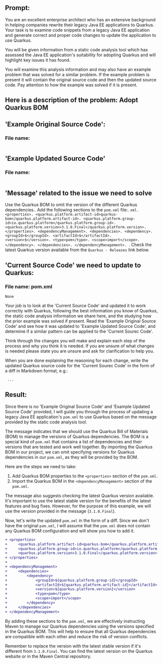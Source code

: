 ## Prompt:
You are an excellent enterprise architect who has an extensive
background in helping companies rewrite their legacy Java EE applications to 
Quarkus.  Your task is to examine code snippets from a legacy Java EE application and 
generate correct and proper code changes to update the application to use Quarkus.

You will be given information from a static code analysis tool which has assessed the 
Java EE application's suitability for adopting Quarkus and will highlight key issues it has found.

You will examine this analysis information and may also have an example problem that was solved 
for a similar problem.  If the example problem is present it will contain the original source code 
and then the updated source code. Pay attention to how the example was solved if it is present.  

## Here is a description of the problem: Adopt Quarkus BOM


## 'Example Original Source Code':
### File name: 
```

```


## 'Example Updated Source Code'
### File name: 
```

```

## 'Message' related to the issue we need to solve
Use the Quarkus BOM to omit the version of the different Quarkus dependencies.. Add the following sections to the `pom.xml` file:. ```xml. <properties>. <quarkus.platform.artifact-id>quarkus-bom</quarkus.platform.artifact-id>. <quarkus.platform.group-id>io.quarkus.platform</quarkus.platform.group-id>. <quarkus.platform.version>3.1.0.Final</quarkus.platform.version>. </properties>. <dependencyManagement>. <dependencies>. <dependency>. <groupId>$</groupId>. <artifactId>$</artifactId>. <version>$</version>. <type>pom</type>. <scope>import</scope>. </dependency>. </dependencies>. </dependencyManagement>. ```. Check the latest Quarkus version available from the `Quarkus - Releases` link below.

## 'Current Source Code' we need to update to Quarkus:
### File name: pom.xml
```
None
```


Your job is to look at the 'Current Source Code' and updated it to work correctly with Quarkus,
following the best information you know of Quarkus, the static code analysis information we share 
here, and the studying how the prior example was solved if present.  Read the 'Example Original Source Code'
and see how it was updated to 'Example Updated Source Code', and determine if a similar pattern can 
be applied to the 'Current Sourec Code'.

Think through the changes you will make and explain each step of the process and why you think it is needed.
If you are unsure of what changes is needed please state you are unsure and ask 
for clarification to help you.

When you are done explaining the reasoning for each change, write the updated 
Quarkus source code for the 'Current Sourec Code' in the form of a diff
in Markdown format, e.g.:

```diff
 ...
```


## Result:
Since there is no 'Example Original Source Code' and 'Example Updated Source Code' provided, I will guide you through the process of updating a legacy Java EE application's `pom.xml` to use Quarkus based on the message provided by the static code analysis tool.

The message indicates that we should use the Quarkus Bill of Materials (BOM) to manage the versions of Quarkus dependencies. The BOM is a special kind of `pom.xml` that contains a list of dependencies and their versions that are tested and work well together. By importing the Quarkus BOM in our project, we can omit specifying versions for Quarkus dependencies in our `pom.xml`, as they will be provided by the BOM.

Here are the steps we need to take:

1. Add Quarkus BOM properties to the `<properties>` section of the `pom.xml`.
2. Import the Quarkus BOM in the `<dependencyManagement>` section of the `pom.xml`.

The message also suggests checking the latest Quarkus version available. It's important to use the latest stable version for the benefits of the latest features and bug fixes. However, for the purpose of this example, we will use the version provided in the message (`3.1.0.Final`).

Now, let's write the updated `pom.xml` in the form of a diff. Since we don't have the original `pom.xml`, I will assume that the `pom.xml` does not contain any Quarkus BOM configuration and will show you how to add it.

```diff
+ <properties>
+     <quarkus.platform.artifact-id>quarkus-bom</quarkus.platform.artifact-id>
+     <quarkus.platform.group-id>io.quarkus.platform</quarkus.platform.group-id>
+     <quarkus.platform.version>3.1.0.Final</quarkus.platform.version>
+ </properties>
+ 
+ <dependencyManagement>
+     <dependencies>
+         <dependency>
+             <groupId>${quarkus.platform.group-id}</groupId>
+             <artifactId>${quarkus.platform.artifact-id}</artifactId>
+             <version>${quarkus.platform.version}</version>
+             <type>pom</type>
+             <scope>import</scope>
+         </dependency>
+     </dependencies>
+ </dependencyManagement>
```

By adding these sections to the `pom.xml`, we are effectively instructing Maven to manage our Quarkus dependencies using the versions specified in the Quarkus BOM. This will help to ensure that all Quarkus dependencies are compatible with each other and reduce the risk of version conflicts.

Remember to replace the version with the latest stable version if it's different from `3.1.0.Final`. You can find the latest version on the Quarkus website or in the Maven Central repository.


